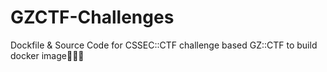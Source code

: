 # GZCTF-Challenges
Dockfile &amp; Source Code for CSSEC::CTF challenge based GZ::CTF to build docker image🎉️🎉️🎉️
